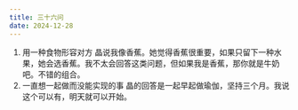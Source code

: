 ```yaml
---
title: 三十六问
date: 2024-12-28
---
```

1. 用一种食物形容对方
晶说我像香蕉。她觉得香蕉很重要，如果只留下一种水果，她会选香蕉。我不太会回答这类问题，但如果我是香蕉，那你就是牛奶吧。不错的组合。
2. 一直想一起做而没能实现的事
晶的回答是一起早起做瑜伽，坚持三个月。我说这个可以有，明天就可以开始。